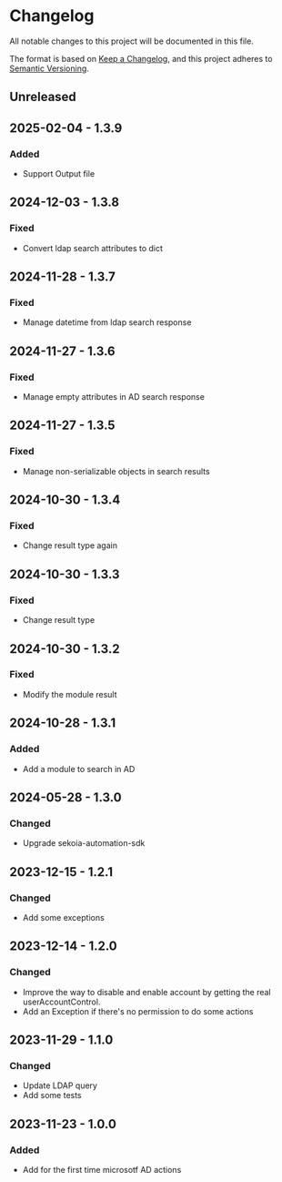 # Changelog

All notable changes to this project will be documented in this file.

The format is based on [Keep a Changelog](https://keepachangelog.com/en/1.0.0/),
and this project adheres to [Semantic Versioning](https://semver.org/spec/v2.0.0.html).

## Unreleased

## 2025-02-04 - 1.3.9

### Added

- Support Output file

## 2024-12-03 - 1.3.8

### Fixed

- Convert ldap search attributes to dict

## 2024-11-28 - 1.3.7

### Fixed

- Manage datetime from ldap search response

## 2024-11-27 - 1.3.6

### Fixed

- Manage empty attributes in AD search response

## 2024-11-27 - 1.3.5

### Fixed

- Manage non-serializable objects in search results

## 2024-10-30 - 1.3.4

### Fixed

- Change result type again

## 2024-10-30 - 1.3.3

### Fixed

- Change result type

## 2024-10-30 - 1.3.2

### Fixed

- Modify the module result

## 2024-10-28 - 1.3.1

### Added

- Add a module to search in AD

## 2024-05-28 - 1.3.0

### Changed

- Upgrade sekoia-automation-sdk

## 2023-12-15 - 1.2.1

### Changed

- Add some exceptions

## 2023-12-14 - 1.2.0

### Changed

- Improve the way to disable and enable account by getting the real userAccountControl.
- Add an Exception if there's no permission to do some actions

## 2023-11-29 - 1.1.0

### Changed

- Update LDAP query
- Add some tests

## 2023-11-23 - 1.0.0

### Added

- Add for the first time microsotf AD actions
